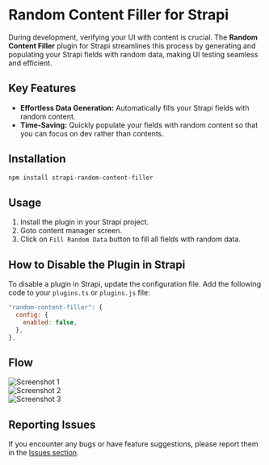 # Random Content Filler for Strapi

During development, verifying your UI with content is crucial. The **Random Content Filler** plugin for Strapi streamlines this process by generating and populating your Strapi fields with random data, making UI testing seamless and efficient.

## Key Features
- **Effortless Data Generation:** Automatically fills your Strapi fields with random content.  
- **Time-Saving:** Quickly populate your fields with random content so that you can focus on dev rather than contents.  


## Installation
```bash
npm install strapi-random-content-filler
```
## Usage
1. Install the plugin in your Strapi project.  
2. Goto content manager screen.  
3. Click on ``` Fill Random Data ```  button to fill all fields with random data.  

## How to Disable the Plugin in Strapi

To disable a plugin in Strapi, update the configuration file. Add the following code to your `plugins.ts` or `plugins.js` file:

```javascript
"random-content-filler": {
  config: {
    enabled: false,
  },
},
```


## Flow

![Screenshot 1](https://i.ibb.co/ggxCg2f/1.png)  
![Screenshot 2](https://i.ibb.co/Wcc47qH/2.png)  
![Screenshot 3](https://i.ibb.co/zQKNtLT/3.png)

## Reporting Issues
If you encounter any bugs or have feature suggestions, please report them in the [Issues section](https://www.npmjs.com/package/strapi-random-content-filler).



